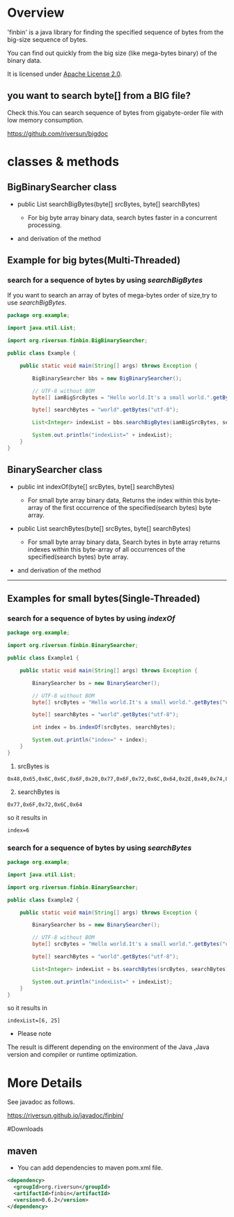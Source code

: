 # Overview
'finbin' is a java library for finding the specified sequence of bytes from the big-size sequence of bytes.

You can find out quickly from the big size (like mega-bytes binary) of the binary data.

It is licensed under [Apache License 2.0](http://www.apache.org/licenses/LICENSE-2.0).

## you want to search byte[] from a BIG file?
Check this.You can search sequence of bytes from gigabyte-order file with low memory consumption.

https://github.com/riversun/bigdoc

# classes & methods
## BigBinarySearcher class
- public List<Integer> searchBigBytes(byte[] srcBytes, byte[] searchBytes)
  - For big byte array binary data, search bytes faster in a concurrent processing.

- and derivation of the method


## Example for big bytes(Multi-Threaded)
### search for a sequence of bytes by using *searchBigBytes*
If you want to search an array of bytes of mega-bytes order of size,try to use *searchBigBytes*.


```java
package org.example;

import java.util.List;

import org.riversun.finbin.BigBinarySearcher;

public class Example {

	public static void main(String[] args) throws Exception {

		BigBinarySearcher bbs = new BigBinarySearcher();

		// UTF-8 without BOM
		byte[] iamBigSrcBytes = "Hello world.It's a small world.".getBytes("utf-8");

		byte[] searchBytes = "world".getBytes("utf-8");

		List<Integer> indexList = bbs.searchBigBytes(iamBigSrcBytes, searchBytes);

		System.out.println("indexList=" + indexList);
	}
}

```
## BinarySearcher class
- public int indexOf(byte[] srcBytes, byte[] searchBytes)
  - For small byte array binary data, Returns the index within this byte-array of the first occurrence of the specified(search bytes) byte array.

- public List searchBytes(byte[] srcBytes, byte[] searchBytes)
  - For small byte array binary data, Search bytes in byte array returns indexes within this byte-array of all occurrences of the specified(search bytes) byte array.

- and derivation of the method


-----
## Examples for small bytes(Single-Threaded)
### search for a sequence of bytes by using *indexOf*

```java
package org.example;

import org.riversun.finbin.BinarySearcher;

public class Example1 {

	public static void main(String[] args) throws Exception {

		BinarySearcher bs = new BinarySearcher();

		// UTF-8 without BOM
		byte[] srcBytes = "Hello world.It's a small world.".getBytes("utf-8");

		byte[] searchBytes = "world".getBytes("utf-8");

		int index = bs.indexOf(srcBytes, searchBytes);

		System.out.println("index=" + index);
	}
}

```
1. srcBytes is
```
0x48,0x65,0x6C,0x6C,0x6F,0x20,0x77,0x6F,0x72,0x6C,0x64,0x2E,0x49,0x74,0x27,0x73,0x20,0x61,0x20,0x73,0x6D,0x61,0x6C,0x6C,0x20,0x77,0x6F,0x72,0x6C,0x64,0x2E
```

2. searchBytes is
```
0x77,0x6F,0x72,0x6C,0x64
```

so it results in
```
index=6
```

### search for a sequence of bytes by using *searchBytes*
```java
package org.example;

import java.util.List;

import org.riversun.finbin.BinarySearcher;

public class Example2 {

	public static void main(String[] args) throws Exception {

		BinarySearcher bs = new BinarySearcher();

		// UTF-8 without BOM
		byte[] srcBytes = "Hello world.It's a small world.".getBytes("utf-8");

		byte[] searchBytes = "world".getBytes("utf-8");

		List<Integer> indexList = bs.searchBytes(srcBytes, searchBytes);

		System.out.println("indexList=" + indexList);
	}
}
```
so it results in
```
indexList=[6, 25]
```

- Please note

The result is different depending on the environment of the Java ,Java version and compiler or runtime optimization.


# More Details
See javadoc as follows.

https://riversun.github.io/javadoc/finbin/


#Downloads
## maven
- You can add dependencies to maven pom.xml file.
```xml
<dependency>
  <groupId>org.riversun</groupId>
  <artifactId>finbin</artifactId>
  <version>0.6.2</version>
</dependency>
```

